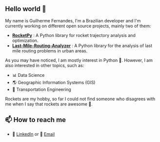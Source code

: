 ## Hello world 👋


My name is Guilherme Fernandes, I'm a Brazilian developer and I'm currently working
on different open source projects, mainly two of them: 
- [**RocketPy**](https://github.com/RocketPy-Team/RocketPy) : A Python library for rocket trajectory analysis and optimization.
- [**Last-Mile-Routing-Analyzer**](https://github.com/Gui-FernandesBR/Last-Mile-Routing-Analyzer) : A Python library for the analysis of last mile routing problems in urban areas.


As you may have noticed, I am mostly interest in Python :snake:. 
However, I am also interested in other topics, such as:
- :bar_chart: Data Science
- :earth_americas: Geographic Information Systems (GIS)  
- :truck: Transportation Engineering 

Rockets are my hobby, so far I could not find someone who disagrees with me when I say that rockets are awesome :rocket:.

## 📫 How to reach me
- :calling: [LinkedIn](https://www.linkedin.com/in/guifalves/) or :email: [Email](mailto:gf10.alves@gmail.com) 
